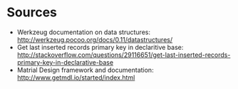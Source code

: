 # Sources

- Werkzeug documentation on data structures: http://werkzeug.pocoo.org/docs/0.11/datastructures/
- Get last inserted records primary key in declaritive base: http://stackoverflow.com/questions/29116651/get-last-inserted-records-primary-key-in-declarative-base
- Matrial Design framework and documentation: http://www.getmdl.io/started/index.html
